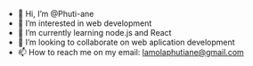- 👋 Hi, I’m @Phuti-ane
- 👀 I’m interested in web development
- 🌱 I’m currently learning node.js and React
- 💞️ I’m looking to collaborate on web aplication development
- 📫 How to reach me on my email: lamolaphutiane@gmail.com

<!---
Phuti-ane/Phuti-ane is a ✨ special ✨ repository because its `README.md` (this file) appears on your GitHub profile.
You can click the Preview link to take a look at your changes.
--->
